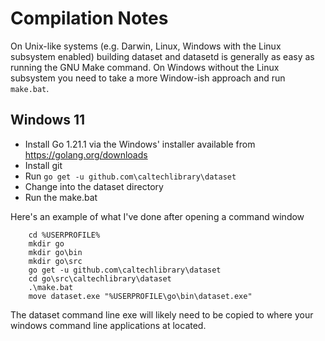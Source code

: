 
# Compilation Notes

On Unix-like systems (e.g. Darwin, Linux, Windows with the Linux subsystem enabled) building dataset and datasetd is generally as easy as running the GNU Make command. On Windows without the Linux subsystem you need to take a more Window-ish approach and run `make.bat`.

## Windows 11

+ Install Go 1.21.1 via the Windows' installer available from https://golang.org/downloads
+ Install git
+ Run `go get -u github.com\caltechlibrary\dataset`
+ Change into the dataset directory
+ Run the make.bat 

Here's an example of what I've done after opening a command window

```
    cd %USERPROFILE%
    mkdir go
    mkdir go\bin
    mkdir go\src
    go get -u github.com\caltechlibrary\dataset
    cd go\src\caltechlibrary\dataset
    .\make.bat
    move dataset.exe "%USERPROFILE\go\bin\dataset.exe"
```

The dataset command line exe will likely need to be copied
to where your windows command line applications at located.

